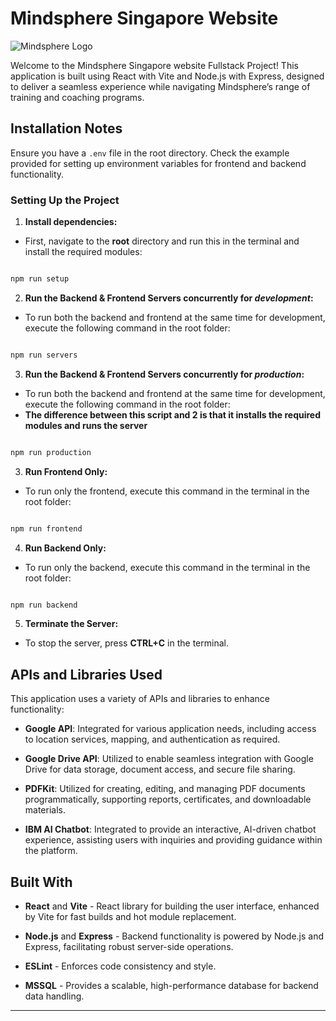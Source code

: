
# Mindsphere Singapore Website

  

![Mindsphere Logo](https://mindsphere.sg/_next/static/media/logo-colour.2df06475.png)

  
  

Welcome to the Mindsphere Singapore website Fullstack Project! This application is built using React with Vite and Node.js with Express, designed to deliver a seamless experience while navigating Mindsphere’s range of training and coaching programs.

  

## Installation Notes

  

Ensure you have a `.env` file in the root directory. Check the example provided for setting up environment variables for frontend and backend functionality.

  

### Setting Up the Project

  

1.  **Install dependencies:**

- First, navigate to the **root** directory and run this in the terminal and install the required modules:

```bash

npm run setup

```

  

2.  **Run the Backend & Frontend Servers concurrently for *development*:**

- To run both the backend and frontend at the same time for development, execute the following command in the root folder:

```bash

npm run servers

```

3.  **Run the Backend & Frontend Servers concurrently for *production*:**

- To run both the backend and frontend at the same time for development, execute the following command in the root folder:
- **The difference between this script and 2 is that it installs the required modules and runs the server**

```bash

npm run production

```

  

3.  **Run Frontend Only:**

- To run only the frontend, execute this command in the terminal in the root folder:

```bash

npm run frontend

```

  

4.  **Run Backend Only:**

- To run only the backend, execute this command in the terminal in the root folder:

```bash

npm run backend

```

  

5.  **Terminate the Server:**

- To stop the server, press **CTRL+C** in the terminal.

  

## APIs and Libraries Used

  

This application uses a variety of APIs and libraries to enhance functionality:

  

-  **Google API**: Integrated for various application needs, including access to location services, mapping, and authentication as required.

-  **Google Drive API**: Utilized to enable seamless integration with Google Drive for data storage, document access, and secure file sharing.

-  **PDFKit**: Utilized for creating, editing, and managing PDF documents programmatically, supporting reports, certificates, and downloadable materials.

-  **IBM AI Chatbot**: Integrated to provide an interactive, AI-driven chatbot experience, assisting users with inquiries and providing guidance within the platform.

  

## Built With

  

-  **React** and **Vite** - React library for building the user interface, enhanced by Vite for fast builds and hot module replacement.

-  **Node.js** and **Express** - Backend functionality is powered by Node.js and Express, facilitating robust server-side operations.

-  **ESLint** - Enforces code consistency and style.

-  **MSSQL** - Provides a scalable, high-performance database for backend data handling.

  

---